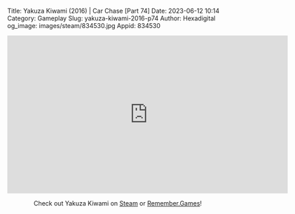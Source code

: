 Title: Yakuza Kiwami (2016) | Car Chase [Part 74]
Date: 2023-06-12 10:14
Category: Gameplay
Slug: yakuza-kiwami-2016-p74
Author: Hexadigital
og_image: images/steam/834530.jpg
Appid: 834530

<center><iframe src="https://www.youtube.com/embed/yGUFebdNlFM?feature=oembed" allow="accelerometer; autoplay; encrypted-media; gyroscope; picture-in-picture" width="640" height="360" frameborder="0"></iframe>

Check out Yakuza Kiwami on [Steam](https://store.steampowered.com/app/834530/?curator_clanid=34633900) or [Remember.Games](https://remember.games/game/342/)!</center>